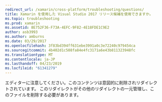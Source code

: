 ```yaml
---
redirect_url: /xamarin/cross-platform/troubleshooting/questions/
title: Xamarin を使用した Visual Studio 2017 リリース候補を使用できますか。
ms.topic: troubleshooting
ms.prod: xamarin
ms.assetid: 8E752F36-F73A-4EFC-9F82-4E18FDE1C9E2
author: asb3993
ms.author: amburns
ms.date: 03/29/2017
ms.openlocfilehash: 3f83bd394ff631ebe3991a0c3e72240c979454ca
ms.sourcegitcommit: 4b402d1c508fa84e4fc3171a6e43b811323948fc
ms.translationtype: MT
ms.contentlocale: ja-JP
ms.lasthandoff: 04/23/2019
ms.locfileid: "61341279"
---
```

エディターに注意してください。このコンテンツは意図的に削除されリダイレクトされています。 このリダイレクトがその他のリダイレクトの一元管理し、このファイルを削除する必要があります。